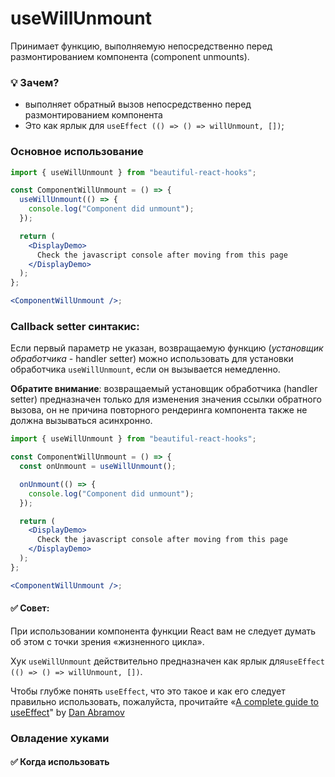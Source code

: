 # useWillUnmount

Принимает функцию, выполняемую непосредственно перед размонтированием компонента (component unmounts).

### 💡 Зачем?

- выполняет обратный вызов непосредственно перед размонтированием компонента
- Это как ярлык для `useEffect (() => () => willUnmount, [])`;

### Основное использование

```jsx harmony
import { useWillUnmount } from "beautiful-react-hooks";

const ComponentWillUnmount = () => {
  useWillUnmount(() => {
    console.log("Component did unmount");
  });

  return (
    <DisplayDemo>
      Check the javascript console after moving from this page
    </DisplayDemo>
  );
};

<ComponentWillUnmount />;
```

### Callback setter синтакис:

Если первый параметр не указан, возвращаемую функцию (_установщик обработчика_ - handler setter) можно использовать для
установки обработчика `useWillUnmount`, если он вызывается немедленно.

**Обратите внимание**: возвращаемый установщик обработчика (handler setter) предназначен только для изменения значения ссылки обратного вызова, он не
причина повторного рендеринга компонента также не должна вызываться асинхронно.

```jsx harmony
import { useWillUnmount } from "beautiful-react-hooks";

const ComponentWillUnmount = () => {
  const onUnmount = useWillUnmount();

  onUnmount(() => {
    console.log("Component did unmount");
  });

  return (
    <DisplayDemo>
      Check the javascript console after moving from this page
    </DisplayDemo>
  );
};

<ComponentWillUnmount />;
```

#### ✅ Совет:

При использовании компонента функции React вам не следует думать об этом с точки зрения «жизненного цикла».

Хук `useWillUnmount` действительно предназначен как ярлык для`useEffect (() => () => willUnmount, [])`.

Чтобы глубже понять `useEffect`, что это такое и как его следует правильно использовать, пожалуйста, прочитайте
«[A complete guide to useEffect](https://overreacted.io/a-complete-guide-to-useeffect/)"
by [Dan Abramov](https://twitter.com/dan_abramov)

### Овладение хуками

#### ✅ Когда использовать
